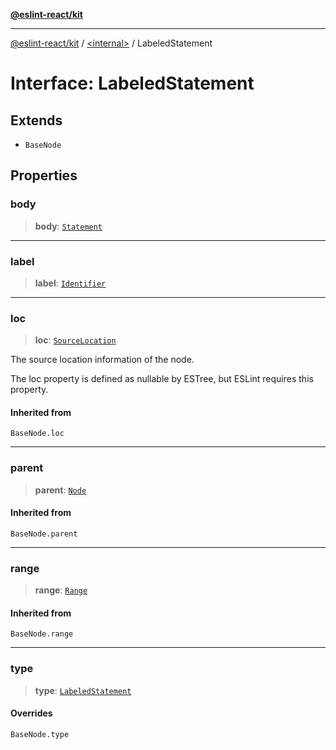 [**@eslint-react/kit**](../../README.md)

***

[@eslint-react/kit](../../README.md) / [\<internal\>](../README.md) / LabeledStatement

# Interface: LabeledStatement

## Extends

- `BaseNode`

## Properties

### body

> **body**: [`Statement`](../type-aliases/Statement.md)

***

### label

> **label**: [`Identifier`](Identifier.md)

***

### loc

> **loc**: [`SourceLocation`](SourceLocation.md)

The source location information of the node.

The loc property is defined as nullable by ESTree, but ESLint requires this property.

#### Inherited from

`BaseNode.loc`

***

### parent

> **parent**: [`Node`](../type-aliases/Node.md)

#### Inherited from

`BaseNode.parent`

***

### range

> **range**: [`Range`](../type-aliases/Range.md)

#### Inherited from

`BaseNode.range`

***

### type

> **type**: [`LabeledStatement`](../README.md#labeledstatement)

#### Overrides

`BaseNode.type`
